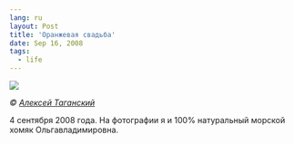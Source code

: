 ```yaml
---
lang: ru
layout: Post
title: 'Оранжевая свадьба'
date: Sep 16, 2008
tags:
  - life
---
```


![](/images/blog/orange-wedding.jpg)

_© [Алексей Таганский](http://www.mywed.ru/photographer/view/profile/BMph0t0/)_

4 сентября 2008 года. На фотографии я и 100% натуральный морской хомяк Ольгавладимировна.
